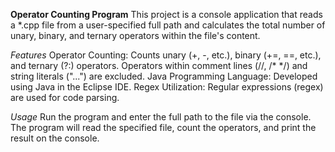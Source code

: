 **Operator Counting Program**
This project is a console application that reads a *.cpp file from a user-specified full path and calculates the total number of unary, binary, and ternary operators within the file's content.

*Features*
Operator Counting:
Counts unary (+, -, etc.), binary (+=, ==, etc.), and ternary (?:) operators.
Operators within comment lines (//, /* */) and string literals ("...") are excluded.
Java Programming Language: Developed using Java in the Eclipse IDE.
Regex Utilization: Regular expressions (regex) are used for code parsing.

*Usage*
Run the program and enter the full path to the file via the console.
The program will read the specified file, count the operators, and print the result on the console.
